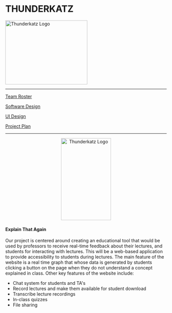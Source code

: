 # THUNDERKATZ
<img src="https://raw.githubusercontent.com/r-meagher/CS2212Group14/master/resources/Thunderkatz.png?token=AX4KmmAKGiGzDJs1oEqBVhG93DG5u0-Pks5YmhyjwA%3D%3D" alt="Thunderkatz Logo" width="256" height="200">

---
[Team Roster](teamroster.md)

[Software Design](softwareDesign.md) 

[UI Design](UIDesign.md)

[Project Plan](projectPlan.md)

---

<!-- Latest compiled and minified CSS -->
<link rel="stylesheet" href="https://maxcdn.bootstrapcdn.com/bootstrap/3.3.7/css/bootstrap.min.css" integrity="sha384-BVYiiSIFeK1dGmJRAkycuHAHRg32OmUcww7on3RYdg4Va+PmSTsz/K68vbdEjh4u" crossorigin="anonymous">

<p align="center">
<img src="https://raw.githubusercontent.com/r-meagher/CS2212Group14/master/resources/ETA.png?token=AX4KmspZsUi29gtL-eyxU8UAL7rp4pA8ks5Ymh0kwA%3D%3D" alt="Thunderkatz Logo" width="156" height="256" class="center">
</p>

#### Explain That Again
Our project is centered around creating an educational tool that would be used by professors to receive real-time feedback about their lectures, and students for interacting with lectures. This will be a web-based application to provide accessibility to students during lectures. The main feature of the website is a real time graph that whose data is generated by students clicking a button on the page when they do not understand a concept explained in class.
Other key features of the website include:
  * Chat system for students and TA's
  * Record lectures and make them available for student download
  * Transcribe lecture recordings
  * In-class quizzes
  * File sharing 













